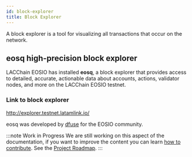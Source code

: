 ```yaml
---
id: block-explorer
title: Block Explorer
---
```


A block explorer is a tool for visualizing all transactions that occur on the network. 

## eosq high-precision block explorer
LACChain EOSIO has installed **eosq**, a block explorer that provides access to detailed, accurate, actionable data about accounts, actions, validator nodes, and more on the LACChain EOSIO testnet.

### Link to block explorer
http://explorer.testnet.latamlink.io/

eosq was developed by [dfuse](https://www.dfuse.io/) for the EOSIO community.

:::note Work in Progress
We are still working on this aspect of the documentation, if you want to improve the content you can learn [how to contribute](../guides/contribute). See the [Project Roadmap](../testnet/roadmap).
:::